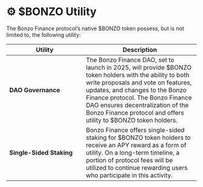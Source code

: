 # ⚙️ $BONZO Utility

The Bonzo Finance protocol’s native $BONZO token possess, but is not limited to, the following utility:

<table><thead><tr><th width="187">Utility</th><th>Description</th></tr></thead><tbody><tr><td><strong>DAO Governance</strong></td><td>The Bonzo Finance DAO, set to launch in 2025, will provide $BONZO token holders with the ability to both write proposals and vote on features, updates, and changes to the Bonzo Finance protocol. The Bonzo Finance DAO ensures decentralization of the Bonzo Finance protocol and offers utility to $BONZO token holders.</td></tr><tr><td><strong>Single-Sided Staking</strong></td><td>Bonzo Finance offers single-sided staking for $BONZO token holders to receive an APY reward as a form of utility. On a long-term timeline, a portion of protocol fees will be utilized to continue rewarding users who participate in this activity.</td></tr></tbody></table>
